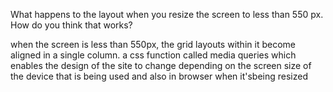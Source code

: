 What happens to the layout when you resize the screen to less than 550 px. How do you think that works?

when the screen is less than 550px, the grid layouts within it become aligned in a single column. 
a css function called media queries which enables the design of the site to change depending on the screen size of the device that is being used 
and also in browser when it'sbeing resized
